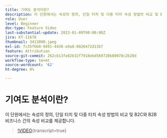 ```yaml
---
title: 기여도 분석이란?
description: 이 단원에서는 속성의 정의, 단일 터치 및 다중 터치 속성 방법의 비교 및 B2C와 B2B 비즈니스 간의 속성 비교를 제공합니다.
role: User
level: Beginner
doc-type: Feature Video
last-substantial-update: 2023-01-09T00:00:00Z
jira: KT-11678
thumbnail: 3413090.jpeg
exl-id: fc35f6b0-9491-4438-a9a8-8026472d13b7
feature: Attribution
source-git-commit: 262cb13fa02b32f7918ebd569720b80078c2b28d
workflow-type: tm+mt
source-wordcount: '62'
ht-degree: 0%

---
```


# 기여도 분석이란?

이 단원에서는 속성의 정의, 단일 터치 및 다중 터치 속성 방법의 비교 및 B2C와 B2B 비즈니스 간의 속성 비교를 제공합니다.

>[!VIDEO](https://video.tv.adobe.com/v/3413090/?learn=on){transcript=true}
